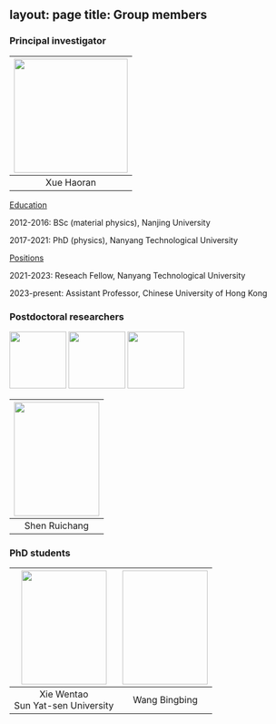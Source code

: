 layout: page
title: Group members
---

### Principal investigator

|<img src="https://github.com/haoran-group/haoran-group.github.io/assets/154585121/153774ba-4a14-480b-bafd-51fc3f7a33a3"  width="200" height="200">|
|:--:| 
|Xue Haoran|


<ins>Education</ins>

2012-2016: BSc (material physics), Nanjing University

2017-2021: PhD (physics), Nanyang Technological University

<ins>Positions</ins>

2021-2023: Reseach Fellow, Nanyang Technological University

2023-present: Assistant Professor, Chinese University of Hong Kong

### Postdoctoral researchers

<p float="left">
  <img src="https://github.com/user-attachments/assets/50ac0715-d213-4428-8651-59aa2bce4362" width="100" />
  <img src="https://github.com/user-attachments/assets/50ac0715-d213-4428-8651-59aa2bce4362" width="100" /> 
  <img src="https://github.com/user-attachments/assets/50ac0715-d213-4428-8651-59aa2bce4362" width="100" />
</p>

|<img src="https://github.com/user-attachments/assets/50ac0715-d213-4428-8651-59aa2bce4362"  width="150" height="200">|
|:--:| 
|Shen Ruichang|

### PhD students

|<img src="https://github.com/user-attachments/assets/26473b5e-7eb9-4c65-aa0d-f3db51955640" width="150" height="200">|<img scr="https://github.com/user-attachments/assets/26473b5e-7eb9-4c65-aa0d-f3db51955640" width="150" height="200">|
|:--:|:--:|
|Xie Wentao<br>Sun Yat-sen University|Wang Bingbing|




